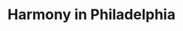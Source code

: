 ---
pid: WS83
title: Harmony in Philadelphia
location_transcription: Washington Square Park
zipcode: NJ08753
outside_phl: Toms River NJ
neighborhood: 
age: '68'
age_range: 60-69
instagram: 
image_file_name: WS_83.jpg
proposal_transcription: Bronze figures of Martin Luther King Jr. John F. Kennedy,
  Abraham Lincoln and Rosa Parks walking together.
topic: African Americans,History,Politics
topic_summary: 0, 0, 0
type: Sculpture Statue
keywords_other: 
credit: George
image_labels: 
twitter: 
facebook: 
permalink: "/monuments/ws83/"
layout: item-page
---